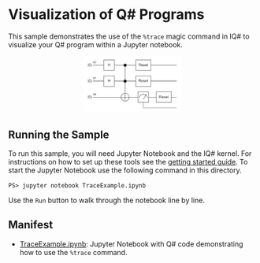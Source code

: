 # Visualization of Q# Programs #

This sample demonstrates the use of the `%trace` magic command in IQ# to visualize your Q# program within a Jupyter notebook.

<p align="center">
  <img src="./sample_visualization.png" width="200" style="margin:auto" />
</p>


## Running the Sample ##

To run this sample, you will need Jupyter Notebook and the IQ# kernel.
For instructions on how to set up these tools see the [getting started guide](https://docs.microsoft.com/quantum/install-guide/).
To start the Jupyter Notebook use the following command in this directory.
```
PS> jupyter notebook TraceExample.ipynb
```
Use the `Run` button to walk through the notebook line by line. 

## Manifest ##

- [TraceExample.ipynb](./TraceExample.ipynb): Jupyter Notebook with Q# code demonstrating how to use the `%trace` command.
